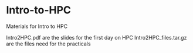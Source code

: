 # Intro-to-HPC
Materials for Intro to HPC

Intro2HPC.pdf               are the slides for the first day on HPC
Intro2HPC_files.tar.gz      are the files need for the practicals
